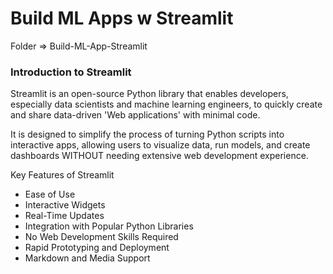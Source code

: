 # Build ML Apps w Streamlit
Folder => Build-ML-App-Streamlit

### Introduction to Streamlit
Streamlit is an open-source Python library that enables developers, especially data scientists and machine learning engineers, to quickly create and share data-driven 'Web applications' with minimal code. 

It is designed to simplify the process of turning Python scripts into interactive apps, allowing users to visualize data, run models, and create dashboards WITHOUT needing extensive web development experience.

Key Features of Streamlit
- Ease of Use
- Interactive Widgets
- Real-Time Updates
- Integration with Popular Python Libraries
- No Web Development Skills Required
- Rapid Prototyping and Deployment
- Markdown and Media Support
